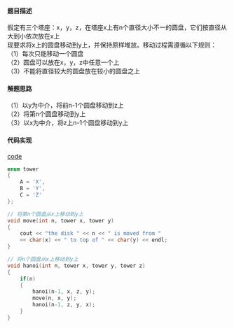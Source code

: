 #### 题目描述
假定有三个塔座：x，y，z，在塔座x上有n个直径大小不一的圆盘，它们按直径从大到小依次放在x上  
现要求将x上的圆盘移动到y上，并保持原样堆放。移动过程需遵循以下规则：  
（1）每次只能移动一个圆盘  
（2）圆盘可以放在x，y，z中任意一个上  
（3）不能将直径较大的圆盘放在较小的圆盘之上  

#### 解题思路
（1）以y为中介，将前n-1个圆盘移动到z上  
（2）将第n个圆盘移动到y上  
（3）以x为中介，将z上n-1个圆盘移动到y上  

#### 代码实现

[code](/BacktrackingRecursive/hanoi.cpp)


```cpp
enum tower
{
	A = 'X',
	B = 'Y',
	C = 'Z'
};

// 将第n个圆盘从x上移动到y上
void move(int n, tower x, tower y)
{
	cout << "the disk " << n << " is moved from "
	<< char(x) << " to top of " << char(y) << endl;
}

// 将n个圆盘从x上移动到y上
void hanoi(int n, tower x, tower y, tower z)
{
	if(n)
	{
		hanoi(n-1, x, z, y);
		move(n, x, y);
		hanoi(n-1, z, y, x);
	}
}

```